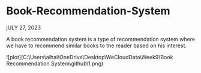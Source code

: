 # Book-Recommendation-System
jULY 27, 2023

A book recommendation system is a type of recommendation system where we have to recommend similar books to the reader based on his interest. 

![plot](C:\Users\alhai\OneDrive\Desktop\WeCloudData\Week9\Book Recommendation System\github\1.png)


